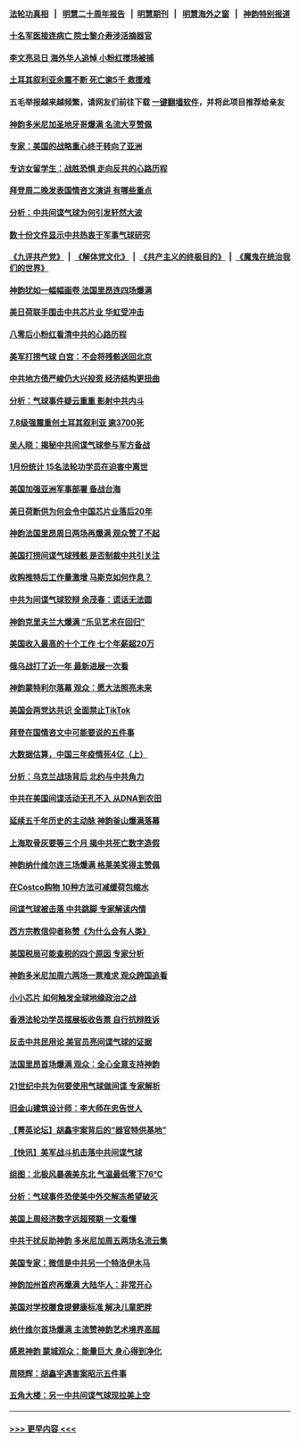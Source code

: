 #### [法轮功真相](https://github.com/gfw-breaker/truth/blob/master/README.md?t=0) &nbsp;&nbsp;|&nbsp;&nbsp; [明慧二十周年报告](https://github.com/gfw-breaker/mh-reports/blob/master/README.md?t=0) &nbsp;&nbsp;|&nbsp;&nbsp;[明慧期刊](https://github.com/gfw-breaker/mh-qikan) &nbsp;&nbsp;|&nbsp;&nbsp; [明慧海外之窗](https://github.com/gfw-breaker/mh-news/blob/master/README.md?t=0) &nbsp;&nbsp;|&nbsp;&nbsp; [神韵特别报道](https://github.com/gfw-breaker/mh-news/blob/master/shenyun.md?t=0)
#### [十名军医接连病亡 院士黎介寿涉活摘器官](../pages/nf4514/n13924785.md?t=02080643) 
#### [李文亮忌日 海外华人追悼 小粉红搅场被捕](../pages/nf4514/n13924598.md?t=02080643) 
#### [土耳其叙利亚余震不断 死亡逾5千 救援难](../pages/nf4514/n13924489.md?t=02080643) 
#### 五毛举报越来越频繁，请网友们前往下载 [一键翻墙软件](https://github.com/gfw-breaker/ssr-accounts)，并将此项目推荐给亲友
#### [神韵多米尼加圣地牙哥爆满 名流大亨赞佩](../pages/nf4514/n13924578.md?t=02080643) 
#### [专家：美国的战略重心终于转向了亚洲](../pages/nf4514/n13924497.md?t=02080643) 
#### [专访女留学生：战胜恐惧 走向反共的心路历程](../pages/nf4514/n13924127.md?t=02080643) 
#### [拜登周二晚发表国情咨文演讲 有哪些重点](../pages/nf4514/n13924361.md?t=02080643) 
#### [分析：中共间谍气球为何引发轩然大波](../pages/nf4514/n13924177.md?t=02080643) 
#### [数十份文件显示中共热衷于军事气球研究](../pages/nf4514/n13924151.md?t=02080643) 
#### [《九评共产党》](https://github.com/begood0513/9ping.md/blob/master/README.md) &nbsp;|&nbsp; [《解体党文化》](../../../../jtdwh.md/blob/master/README.md)  &nbsp;|&nbsp; [《共产主义的终极目的》](../../../../gczydzjmd.md/blob/master/README.md) &nbsp;|&nbsp; [《魔鬼在统治我们的世界》](../../../../mgztzwmdsj.md/blob/master/README.md) 
#### [神韵犹如一幅幅画卷 法国里昂连四场爆满](../pages/nf4514/n13924363.md?t=02080643) 
#### [美日荷联手围击中共芯片业 华虹受冲击](../pages/nf4514/n13924221.md?t=02080643) 
#### [八零后小粉红看清中共的心路历程](../pages/nf4514/n13921745.md?t=02080643) 
#### [美军打捞气球 白宫：不会将残骸送回北京](../pages/nf4514/n13924118.md?t=02080643) 
#### [中共地方债严峻仍大兴投资 经济结构更扭曲](../pages/nf4514/n13924082.md?t=02080643) 
#### [分析：气球事件疑云重重 影射中共内斗](../pages/nf4514/n13924062.md?t=02080643) 
#### [7.8级强震重创土耳其叙利亚 逾3700死](../pages/nf4514/n13923526.md?t=02080643) 
#### [吴人晓：揭秘中共间谍气球参与军方备战](../pages/nf4514/n13923992.md?t=02080643) 
#### [1月份统计 15名法轮功学员在迫害中离世](../pages/nf4514/n13922556.md?t=02080643) 
#### [美国加强亚洲军事部署 备战台海](../pages/nf4514/n13923308.md?t=02080643) 
#### [美日荷断供为何会令中国芯片业落后20年](../pages/nf4514/n13923701.md?t=02080643) 
#### [神韵法国里昂周日两场再爆满 观众赞了不起](../pages/nf4514/n13923811.md?t=02080643) 
#### [美国打捞间谍气球残骸 是否制裁中共引关注](../pages/nf4514/n13923512.md?t=02080643) 
#### [收购推特后工作量激增 马斯克如何作息？](../pages/nf4514/n13923424.md?t=02080643) 
#### [中共为间谍气球狡辩 余茂春：谎话无法圆](../pages/nf4514/n13923437.md?t=02080643) 
#### [神韵克里夫兰大爆满 “乐见艺术在回归”](../pages/nf4514/n13923847.md?t=02080643) 
#### [美国收入最高的十个工作 七个年薪超20万](../pages/nf4514/n13921953.md?t=02080643) 
#### [俄乌战打了近一年 最新进展一次看](../pages/nf4514/n13923368.md?t=02080643) 
#### [神韵蒙特利尔落幕 观众：愿大法照亮未来](../pages/nf4514/n13923723.md?t=02080643) 
#### [美国会两党达共识 全面禁止TikTok](../pages/nf4514/n13923370.md?t=02080643) 
#### [拜登在国情咨文中可能要说的五件事](../pages/nf4514/n13923305.md?t=02080643) 
#### [大数据估算，中国三年疫情死4亿（上）](../pages/nf4514/n13922184.md?t=02080643) 
#### [分析：乌克兰战场背后 北约与中共角力](../pages/nf4514/n13923347.md?t=02080643) 
#### [中共在美国间谍活动无孔不入 从DNA到农田](../pages/nf4514/n13923302.md?t=02080643) 
#### [延续五千年历史的主动脉 神韵釜山爆满落幕](../pages/nf4514/n13923375.md?t=02080643) 
#### [上海取骨灰要等三个月 揭中共死亡数字造假](../pages/nf4514/n13923327.md?t=02080643) 
#### [神韵纳什维尔连三场爆满 格莱美奖得主赞佩](../pages/nf4514/n13923108.md?t=02080643) 
#### [在Costco购物 10种方法可减缓荷包缩水](../pages/nf4514/n13919239.md?t=02080643) 
#### [间谍气球被击落 中共跳脚 专家解读内情](../pages/nf4514/n13923181.md?t=02080643) 
#### [西方宗教信仰者称赞《为什么会有人类》](../pages/nf4514/n13922700.md?t=02080643) 
#### [美国税局可能查税的四个原因 专家分析](../pages/nf4514/n13922782.md?t=02080643) 
#### [神韵多米尼加周六两场一票难求 观众跨国追看](../pages/nf4514/n13923026.md?t=02080643) 
#### [小小芯片 如何触发全球地缘政治之战](../pages/nf4514/n13920548.md?t=02080643) 
#### [香港法轮功学员摆展板收告票 自行抗辩胜诉](../pages/nf4514/n13922975.md?t=02080643) 
#### [反击中共民用论 美官员亮间谍气球的证据](../pages/nf4514/n13922833.md?t=02080643) 
#### [法国里昂首场爆满 观众：全心全意支持神韵](../pages/nf4514/n13922841.md?t=02080643) 
#### [21世纪中共为何要使用气球做间谍 专家解析](../pages/nf4514/n13922755.md?t=02080643) 
#### [旧金山建筑设计师：李大师在忠告世人](../pages/nf4514/n13922764.md?t=02080643) 
#### [【菁英论坛】胡鑫宇案背后的“器官特供基地”](../pages/nf4514/n13922698.md?t=02080643) 
#### [【快讯】美军战斗机击落中共间谍气球](../pages/nf4514/n13922665.md?t=02080643) 
#### [组图：北极风暴袭美东北 气温最低零下76℃](../pages/nf4514/n13922633.md?t=02080643) 
#### [分析：气球事件恐使美中外交解冻希望破灭](../pages/nf4514/n13922587.md?t=02080643) 
#### [美国上周经济数字远超预期 一文看懂](../pages/nf4514/n13922549.md?t=02080643) 
#### [中共干扰反助神韵 多米尼加周五两场名流云集](../pages/nf4514/n13922562.md?t=02080643) 
#### [美国专家：微信是中共另一个特洛伊木马](../pages/nf4514/n13922219.md?t=02080643) 
#### [神韵加州首府再爆满 大陆华人：非常开心](../pages/nf4514/n13922473.md?t=02080643) 
#### [美国对学校膳食提健康标准 解决儿童肥胖](../pages/nf4514/n13922117.md?t=02080643) 
#### [纳什维尔首场爆满 主流赞神韵艺术境界高超](../pages/nf4514/n13922321.md?t=02080643) 
#### [感恩神韵 蒙城观众：能量巨大 身心得到净化](../pages/nf4514/n13922403.md?t=02080643) 
#### [周晓辉：胡鑫宇遇害案昭示五件事](../pages/nf4514/n13921870.md?t=02080643) 
#### [五角大楼：另一中共间谍气球现拉美上空](../pages/nf4514/n13922030.md?t=02080643) 

----
#### [ >>> 更早内容 <<< ](../indexes/nf4514-earlier.md)
